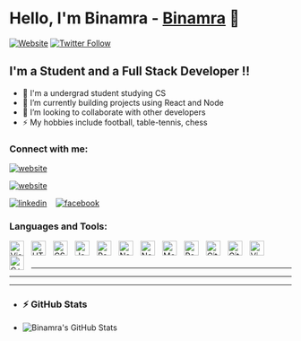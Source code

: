 <!-- @format -->

# Hello, I'm Binamra - [Binamra][website] 👋

[![Website](https://img.shields.io/website?label=binamrakhadka.com.np&style=for-the-badge&url=https%3A%2F%2Fbinamrakhadka.com.np)](http://binamrakhadka.com.np)
[![Twitter Follow](https://img.shields.io/twitter/follow/whoKhadka?color=1DA1F2&logo=twitter&style=for-the-badge)](https://twitter.com/intent/follow?original_referer=https%3A%2F%2Fgithub.com%2FwhoKhadka&screen_name=whoKhadka)

## I'm a Student and a Full Stack Developer !!

- 🌱 I'm a undergrad student studying CS
- 🌱 I’m currently building projects using React and Node
- 👯 I’m looking to collaborate with other developers
- ⚡ My hobbies include football, table-tennis, chess

### Connect with me:

[![website](./img/globe-dark.svg)](http://binamrakhadka.com.np#)
&nbsp;&nbsp;

[![website](./img/twitter-dark.svg)](https://twitter.com/whoKhadka)
&nbsp;&nbsp;

[![linkedin](./img/linkedin-dark.svg)](https://linkedin.com/in/binamra7)
&nbsp;&nbsp;
[![facebook](./img/facebook-dark.svg)](https://facebook.com/whoBinamraKhadka)

### Languages and Tools:

<img align="left" alt="Visual Studio Code" width="26px" src="https://cdn.jsdelivr.net/gh/devicons/devicon/icons/vscode/vscode-original.svg" style="padding-right:10px;" />
<img align="left" alt="HTML5" width="26px" src="https://cdn.jsdelivr.net/gh/devicons/devicon/icons/html5/html5-original.svg" style="padding-right:10px;" />
<img align="left" alt="CSS3" width="26px" src="https://cdn.jsdelivr.net/gh/devicons/devicon/icons/css3/css3-original.svg" style="padding-right:10px;" />
<img align="left" alt="JavaScript" width="26px" src="https://cdn.jsdelivr.net/gh/devicons/devicon/icons/javascript/javascript-original.svg" style="padding-right:10px;" />
<img align="left" alt="React" width="26px" src="https://cdn.jsdelivr.net/gh/devicons/devicon/icons/react/react-original.svg" style="padding-right:10px;" />
<img align="left" alt="NextJS" color="green" background-color="white" width="26px" src="https://cdn.jsdelivr.net/gh/devicons/devicon/icons/nextjs/nextjs-original.svg" style="padding-right:10px;" />
<img align="left" alt="Node.js" width="26px" src="https://cdn.jsdelivr.net/gh/devicons/devicon/icons/nodejs/nodejs-original.svg" style="padding-right:10px;" />
<img align="left" alt="MongoDB" width="26px" src="https://cdn.jsdelivr.net/gh/devicons/devicon/icons/mongodb/mongodb-original.svg" style="padding-right:10px;" />
<img align="left" alt="PostgreSQL" width="26px" src="https://cdn.jsdelivr.net/gh/devicons/devicon/icons/postgresql/postgresql-original.svg" style="padding-right:10px;" />
<img align="left" alt="Git" width="26px" src="https://cdn.jsdelivr.net/gh/devicons/devicon/icons/git/git-original.svg" style="padding-right:10px;" />
<img align="left" alt="GitHub" width="26px" src="https://user-images.githubusercontent.com/3369400/139447912-e0f43f33-6d9f-45f8-be46-2df5bbc91289.png" style="padding-right:10px;" />
<img align="left" alt="Vim" width="26px" src="https://cdn.jsdelivr.net/npm/devicons@1.8.0/!SVG/vim.svg" style="padding-right:10px;" />
<img align="left" alt="C++" width="26px" src="https://upload.wikimedia.org/wikipedia/commons/thumb/1/18/ISO_C%2B%2B_Logo.svg/1822px-ISO_C%2B%2B_Logo.svg.png" style="padding-right:10px;" />

<br />
<br />

---

---

---

- ### <summary>:zap: GitHub Stats</summary>

- <img align="left" alt="Binamra's GitHub Stats" src="https://github-readme-stats.vercel.app/api?username=Binamra7&show_icons=true&hide_border=false&title_color=ff652f&icon_color=FFE400&bg_color=09131B&text_color=ffffff&border_color=0c1a25" />

[website]: https://codeSTACKr.com
[website]: http://binamrakhadka.com.np
[twitter]: https://twitter.com/whoKhadka
[linkedin]: https://linkedin.com/in/binamra7

